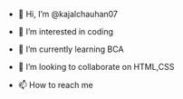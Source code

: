 - 👋 Hi, I’m @kajalchauhan07
- 👀 I’m interested in coding
- 🌱 I’m currently learning BCA

- 💞️ I’m looking to collaborate on HTML,CSS
- 📫 How to reach me 

<!---
kajalchauhan07/kajalchauhan07 is a ✨ special ✨ repository because its `README.md` (this file) appears on your GitHub profile.
You can click the Preview link to take a look at your changes.
--->
